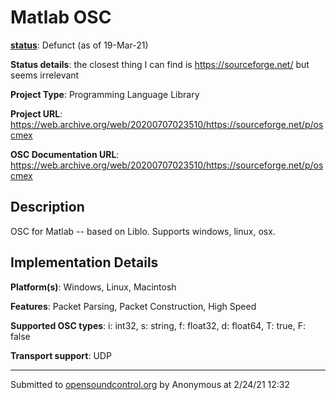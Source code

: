 # Matlab OSC

**[status](../implementation-status.html)**: Defunct (as of 19-Mar-21)

**Status details**: 
the closest thing I can find is https://sourceforge.net/ but seems irrelevant

**Project Type**: Programming Language Library

**Project URL**: <https://web.archive.org/web/20200707023510/https://sourceforge.net/p/oscmex>

**OSC Documentation URL**: <https://web.archive.org/web/20200707023510/https://sourceforge.net/p/oscmex>

## Description

OSC for Matlab -- based on Liblo. Supports windows, linux, osx.

## Implementation Details

**Platform(s)**: Windows, Linux, Macintosh

**Features**: Packet Parsing, Packet Construction, High Speed

**Supported OSC types**: i: int32, s: string, f: float32, d: float64, T: true, F: false

**Transport support**: UDP

---
Submitted to [opensoundcontrol.org](https://opensoundcontrol.org) by Anonymous at 2/24/21 12:32
